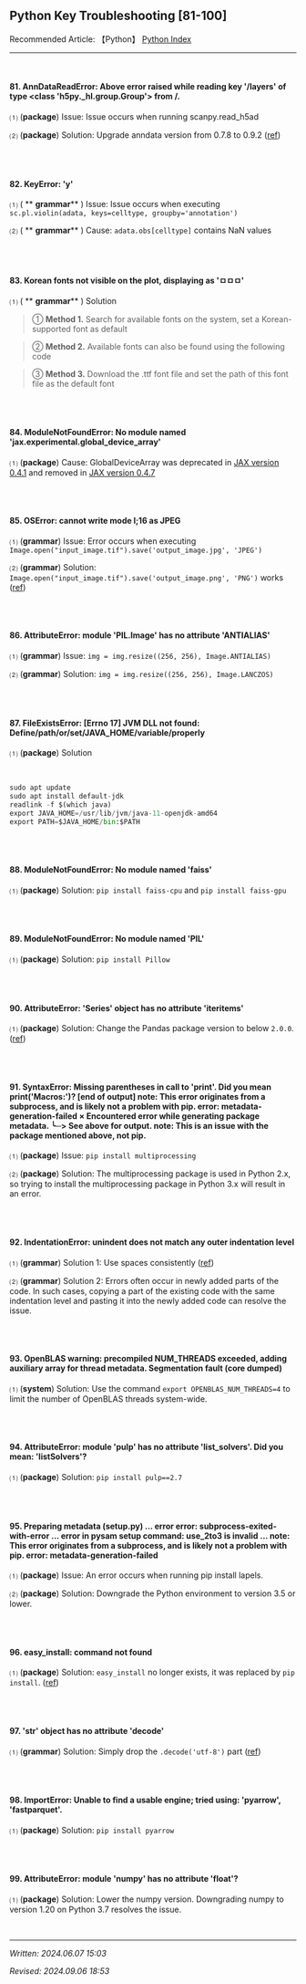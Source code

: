 ## **Python Key Troubleshooting [81-100]**

Recommended Article: 【Python】  [Python Index](https://jb243.github.io/pages/786)

___

<br>

#### **81\. AnnDataReadError: Above error raised while reading key '/layers' of type <class 'h5py._hl.group.Group'> from /.**

⑴ (**package**) Issue: Issue occurs when running scanpy.read_h5ad

⑵ (**package**) Solution: Upgrade anndata version from 0.7.8 to 0.9.2 ([ref](https://github.com/scverse/scanpy/issues/2297))

<br>

<br>

#### **82\. KeyError: 'y'**

⑴ ( ** **grammar**** ) Issue: Issue occurs when executing `sc.pl.violin(adata, keys=celltype, groupby='annotation')`

⑵ ( ** **grammar**** ) Cause: `adata.obs[celltype]` contains NaN values

<br>

<br>

#### **83\. Korean fonts not visible on the plot, displaying as 'ㅁㅁㅁ'**

⑴ ( ** **grammar**** ) Solution

> ① **Method 1.** Search for available fonts on the system, set a Korean-supported font as default

> ② **Method 2.** Available fonts can also be found using the following code

> ③ **Method 3.** Download the .ttf font file and set the path of this font file as the default font

<br>

<br>

#### **84\. ModuleNotFoundError: No module named 'jax.experimental.global_device_array'**

⑴ (**package**) Cause: GlobalDeviceArray was deprecated in [JAX version 0.4.1](https://jax.readthedocs.io/en/latest/changelog.html#jax-0-4-1-dec-13-2022) and removed in [JAX version 0.4.7](https://jax.readthedocs.io/en/latest/changelog.html#jax-0-4-7-march-27-2023)

<br>

<br>

#### **85\. OSError: cannot write mode I;16 as JPEG**

⑴ (**grammar**) Issue: Error occurs when executing `Image.open("input_image.tif").save('output_image.jpg', 'JPEG')`

⑵ (**grammar**) Solution: `Image.open("input_image.tif").save('output_image.png', 'PNG')` works ([ref](https://github.com/thygate/stable-diffusion-webui-depthmap-script/issues/15))

<br>

<br>

#### **86\. AttributeError: module 'PIL.Image' has no attribute 'ANTIALIAS'**

⑴ (**grammar**) Issue: `img = img.resize((256, 256), Image.ANTIALIAS)`

⑵ (**grammar**) Solution: `img = img.resize((256, 256), Image.LANCZOS)`

<br>

<br>

#### 87. FileExistsError: [Errno 17] JVM DLL not found: Define/path/or/set/JAVA_HOME/variable/properly

⑴ (**package**) Solution

<br>
 
```python
sudo apt update
sudo apt install default-jdk
readlink -f $(which java)
export JAVA_HOME=/usr/lib/jvm/java-11-openjdk-amd64 
export PATH=$JAVA_HOME/bin:$PATH
```

<br>

<br>

#### 88. ModuleNotFoundError: No module named 'faiss'

⑴  (**package**) Solution: `pip install faiss-cpu` and `pip install faiss-gpu`

<br>

<br>

#### 89. ModuleNotFoundError: No module named 'PIL'

⑴ (**package**) Solution: `pip install Pillow`

<br>

<br>

#### 90. AttributeError: 'Series' object has no attribute 'iteritems'

⑴ (**package**) Solution: Change the Pandas package version to below `2.0.0`. ([ref](https://stackoverflow.com/questions/77636192/attributeerror-series-object-has-no-attribute-iteritems-in-simple-custom))

<br>

<br>

#### 91. SyntaxError: Missing parentheses in call to 'print'. Did you mean print('Macros:')? [end of output] note: This error originates from a subprocess, and is likely not a problem with pip. error: metadata-generation-failed × Encountered error while generating package metadata. ╰─> See above for output. note: This is an issue with the package mentioned above, not pip.

⑴ (**package**) Issue: `pip install multiprocessing`

⑵ (**package**) Solution: The multiprocessing package is used in Python 2.x, so trying to install the multiprocessing package in Python 3.x will result in an error.

<br>

<br>

#### 92. IndentationError: unindent does not match any outer indentation level

⑴ (**grammar**) Solution 1: Use spaces consistently ([ref](https://stackoverflow.com/questions/492387/indentationerror-unindent-does-not-match-any-outer-indentation-level-although))

⑵ (**grammar**) Solution 2: Errors often occur in newly added parts of the code. In such cases, copying a part of the existing code with the same indentation level and pasting it into the newly added code can resolve the issue.

<br>

<br>

#### 93. OpenBLAS warning: precompiled NUM_THREADS exceeded, adding auxiliary array for thread metadata. Segmentation fault (core dumped)

⑴ (**system**) Solution: Use the command `export OPENBLAS_NUM_THREADS=4` to limit the number of OpenBLAS threads system-wide.

<br>

<br>

#### 94. AttributeError: module 'pulp' has no attribute 'list_solvers'. Did you mean: 'listSolvers'?

⑴ (**package**) Solution: `pip install pulp==2.7`

<br>

<br>

#### 95. Preparing metadata (setup.py) ... error error: subprocess-exited-with-error ... error in pysam setup command: use_2to3 is invalid ... note: This error originates from a subprocess, and is likely not a problem with pip. error: metadata-generation-failed

⑴ (**package**) Issue: An error occurs when running pip install lapels.

⑵ (**package**) Solution: Downgrade the Python environment to version 3.5 or lower.

<br>

<br>

#### 96. easy_install: command not found

⑴ (**package**) Solution: `easy_install` no longer exists, it was replaced by `pip install`. ([ref](https://stackoverflow.com/questions/8650459/how-to-get-setuptools-and-easy-install))

<br>

<br>

#### 97. 'str' object has no attribute 'decode'

⑴ (**grammar**) Solution: Simply drop the `.decode('utf-8')` part ([ref](https://stackoverflow.com/questions/28583565/str-object-has-no-attribute-decode-python-3-error))

<br>

<br>

#### 98. ImportError: Unable to find a usable engine; tried using: 'pyarrow', 'fastparquet'.

⑴ (**package**) Solution: `pip install pyarrow`

<br>

<br>

#### 99. AttributeError: module 'numpy' has no attribute 'float'?

⑴ (**package**) Solution: Lower the numpy version. Downgrading numpy to version 1.20 on Python 3.7 resolves the issue.

<br>

----

_Written: 2024.06.07 15:03_

_Revised: 2024.09.06 18:53_
